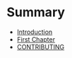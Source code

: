 # Summary

* [Introduction](README.md)
* [First Chapter](chapter1.md)
* [CONTRIBUTING](contributing.md)

